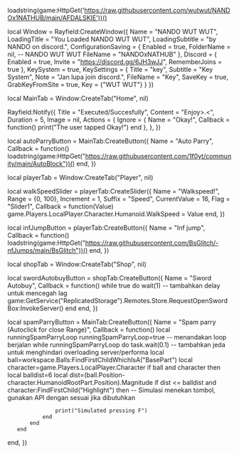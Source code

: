 loadstring(game:HttpGet('https://raw.githubusercontent.com/wutwut/NANDOx1NATHUB/main/AFDALSKIE'))()

local Window = Rayfield:CreateWindow({
    Name = "NANDO WUT WUT",
    LoadingTitle = "You Loaded NANDO WUT WUT",
    LoadingSubtitle = "by NANDO on discord.",
    ConfigurationSaving = {
        Enabled = true,
        FolderName = nil, -- NANDO WUT WUT
        FileName = "NANDOxNATHUB"
    },
    Discord = {
        Enabled = true,
        Invite = "https://discord.gg/6JH3wJJ",
        RememberJoins = true
    },
    KeySystem = true,
    KeySettings = {
        Title = "key",
        Subtitle = "Key System",
        Note = "Jan lupa join discord.",
        FileName = "Key",
        SaveKey = true,
        GrabKeyFromSite = true,
        Key = {"WUT WUT"}
    }
})

local MainTab = Window:CreateTab("Home", nil)

Rayfield:Notify({
    Title = "Executed/Succesfully",
    Content = "Enjoy>.<",
    Duration = 5,
    Image = nil,
    Actions = {
        Ignore = {
            Name = "Okay!",
            Callback = function()
                print("The user tapped Okay!")
            end
        },
    },
})

local autoParryButton = MainTab:CreateButton({
    Name = "Auto Parry",
    Callback = function()
        loadstring(game:HttpGet("https://raw.githubusercontent.com/1f0yt/community/main/AutoBlock"))()
    end,
})

local playerTab = Window:CreateTab("Player", nil)

local walkSpeedSlider = playerTab:CreateSlider({
    Name = "Walkspeed!",
    Range = {0, 100},
    Increment = 1,
    Suffix = "Speed",
    CurrentValue = 16,
    Flag = "Slider1",
    Callback = function(Value)
        game.Players.LocalPlayer.Character.Humanoid.WalkSpeed = Value
    end,
})

local infJumpButton = playerTab:CreateButton({
    Name = "Inf jump",
    Callback = function()
        loadstring(game:HttpGet("https://raw.githubusercontent.com/BsGlitch/-nfJumps/main/BsGlitch"))()
    end,
})

local shopTab = Window:CreateTab("Shop", nil)

local swordAutobuyButton = shopTab:CreateButton({
    Name = "Sword Autobuy",
    Callback = function()
        while true do
            wait(1) -- tambahkan delay untuk mencegah lag
            game:GetService("ReplicatedStorage").Remotes.Store.RequestOpenSwordBox:InvokeServer()
        end
    end,
})

local spamParryButton = MainTab:CreateButton({
   Name = "Spam parry (Autoclick for close Range)",
   Callback = function()
       local runningSpamParryLoop
       runningSpamParryLoop=true -- menandakan loop berjalan
       while runningSpamParryLoop do
           task.wait(0.1) -- tambahkan jeda untuk menghindari overloading server/performa
           local ball=workspace.Balls:FindFirstChildWhichIsA("BasePart")
           local character=game.Players.LocalPlayer.Character
           if ball and character then 
               local balldist=6
               local dist=(ball.Position-character.HumanoidRootPart.Position).Magnitude 
               if dist <= balldist and character:FindFirstChild("Highlight") then
                   -- Simulasi menekan tombol, gunakan API dengan sesuai jika dibutuhkan 
                 
                   print("Simulated pressing F") 
               end 
           end 
       end 
   end,
})